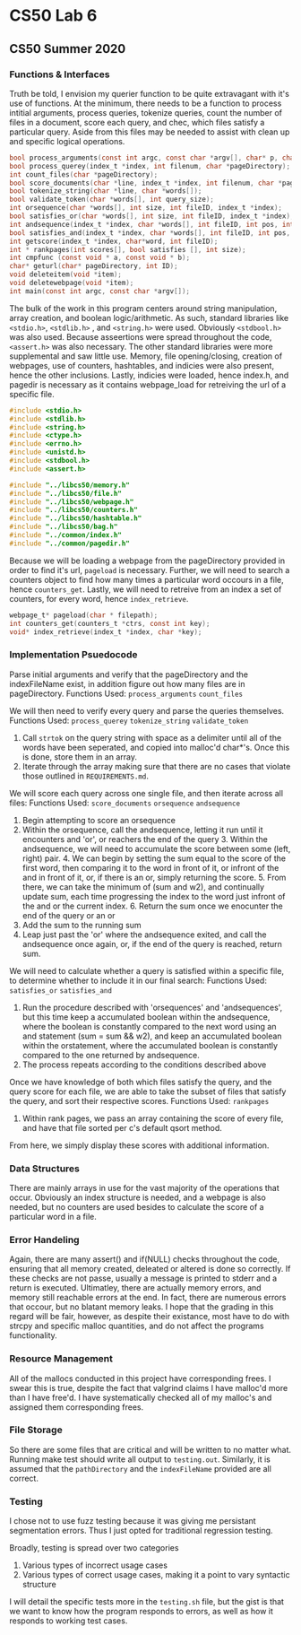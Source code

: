 # CS50 Lab 6
## CS50 Summer 2020


### Functions & Interfaces

Truth be told, I envision my querier function to be quite extravagant with it's use of functions. At the minimum, there needs to be a function to process intitial arguments, process queries, tokenize queries, count the number of files in a document, score each query, and chec, which files satisfy a particular query. Aside from this files may be needed to assist with clean up and specific logical operations. 

```c
bool process_arguments(const int argc, const char *argv[], char* p, char* i);
bool process_querey(index_t *index, int filenum, char *pageDirectory);
int count_files(char *pageDirectory);
bool score_documents(char *line, index_t *index, int filenum, char *pageDirectory);
bool tokenize_string(char *line, char *words[]);
bool validate_token(char *words[], int query_size);
int orsequence(char *words[], int size, int fileID, index_t *index);
bool satisfies_or(char *words[], int size, int fileID, index_t *index);
int andsequence(index_t *index, char *words[], int fileID, int pos, int size);
bool satisfies_and(index_t *index, char *words[], int fileID, int pos, int size);
int getscore(index_t *index, char*word, int fileID);
int * rankpages(int scores[], bool satisfies [], int size);
int cmpfunc (const void * a, const void * b);
char* geturl(char* pageDirectory, int ID);
void deleteitem(void *item);
void deletewebpage(void *item);
int main(const int argc, const char *argv[]);
```

The bulk of the work in this program centers around string manipulation, array creation, and boolean logic/arithmetic. As such, standard libraries like `<stdio.h>`, `<stdlib.h>` , and `<string.h>` were used. Obviously `<stdbool.h>` was also used. Because asseertions were spread throughout the code, `<assert.h>` was also necessary. The other standard libraries were more supplemental and saw little use. Memory, file opening/closing, creation of webpages, use of counters, hashtables, and indicies were also present, hence the other inclusions. Lastly, indicies were loaded, hence index.h, and pagedir is necessary as it contains webpage_load for retreiving the url of a specific file. 

```c
#include <stdio.h>
#include <stdlib.h>
#include <string.h>
#include <ctype.h>
#include <errno.h>
#include <unistd.h>
#include <stdbool.h>
#include <assert.h>

#include "../libcs50/memory.h"
#include "../libcs50/file.h"
#include "../libcs50/webpage.h"
#include "../libcs50/counters.h"
#include "../libcs50/hashtable.h"
#include "../libcs50/bag.h"
#include "../common/index.h"
#include "../common/pagedir.h"
```

Because we will be loading a webpage from the pageDirectory provided in order to find it's url, `pageload` is necessary. Further, we will need to search a counters object to find how many times a particular word occours in a file, hence `counters_get`. Lastly, we will need to retreive from an index a set of counters, for every word, hence `index_retrieve`. 

```c
webpage_t* pageload(char * filepath); 
int counters_get(counters_t *ctrs, const int key);
void* index_retrieve(index_t *index, char *key);
```
### Implementation Psuedocode

Parse initial arguments and verify that the pageDirectory and the indexFileName exist, in addition figure out how many files are in pageDirectory. 
Functions Used: `process_arguments` `count_files`


We will then need to verify every query and parse the queries themselves.
Functions Used: `process_querey` `tokenize_string` `validate_token`
1. Call `strtok` on the query string with space as a delimiter until all of the words have been seperated, and copied into malloc'd char*'s. Once this is done, store them in an array. 
2. Iterate through the array making sure that there are no cases that violate those outlined in `REQUIREMENTS.md`.


We will score each query across one single file, and then iterate across all files:
Functions Used: `score_documents` `orsequence` `andsequence`
1. Begin attempting to score an orsequence 
2. Within the orsequence, call the andsequence, letting it run until it encounters and 'or', or reachers the end of the query
	3. Within the andsequence, we will need to accumulate the score between some (left, right) pair. 
	4. We can begin by setting the sum equal to the score of the first word, then comparing it to the word in front of it, or infront of the and in front of it, or, if there is an or, simply returning the score. 
	5. From there, we can take the minimum of (sum and w2), and continually update sum, each time progressing the index to the word just infront of the and or the current index. 
	6. Return the sum once we enocunter the end of the query or an or 
7. Add the sum to the running sum
8. Leap just past the 'or' where the andsequence exited, and call the andsequence once again, or, if the end of the query is reached, return sum.

We will need to calculate whether a query is satisfied within a specific file, to determine whether to include it in our final search:
Functions Used: `satisfies_or` `satisfies_and`
1. Run the procedure described with 'orsequences' and 'andsequences', but this time keep a accumulated boolean within the andsequence, where the boolean is constantly compared to the next word using an and statement (sum = sum && w2), and keep an accumulated boolean within the orstatement, where the accumulated boolean is constantly compared to the one returned by andsequence. 
2. The process repeats according to the conditions described above 

Once we have knowledge of both which files satisfy the query, and the query score for each file, we are able to take the subset of files that satisfy the query, and sort their respective scores. 
Functions Used: `rankpages` 
1. Within rank pages, we pass an array containing the score of every file, and have that file sorted per c's default qsort method.

From here, we simply display these scores with additional information. 


### Data Structures

There are mainly arrays in use for the vast majority of the operations that occur. Obviously an index structure is needed, and a webpage is also needed, but no counters are used besides to calculate the score of a particular word in a file. 

### Error Handeling

Again, there are many assert() and if(NULL) checks throughout the code, ensuring that all memory created, deleated or altered is done so correctly. If these checks are not passe, usually a message is printed to stderr and a return is executed. Ultimatley, there are actually memory errors, and memory still reachable errors at the end. In fact, there are numerous errors that occour, but no blatant memory leaks. I hope that the grading in this regard will be fair, however, as despite their existance, most have to do with strcpy and specific malloc quantities, and do not affect the programs functionality. 

### Resource Management

All of the mallocs conducted in this project have corresponding frees. I swear this is true, despite the fact that valgrind claims I have malloc'd more than I have free'd. I have systematically checked all of my malloc's and assigned them corresponding frees. 

### File Storage 

So there are some files that are critical and will be written to no matter what. Running make test should write all output to `testing.out`. Similarly, it is assumed that the `pathDirectory` and the `indexFileName` provided are all correct. 


### Testing

I chose not to use fuzz testing because it was giving me persistant segmentation errors. Thus I just opted for traditional regression testing. 

Broadly, testing is spread over two categories

1. Various types of incorrect usage cases
2. Various types of correct usage cases, making it a point to vary syntactic structure

I will detail the specific tests more in the `testing.sh` file, but the gist is that we want to know how the program responds to errors, as well as how it responds to working test cases. 


